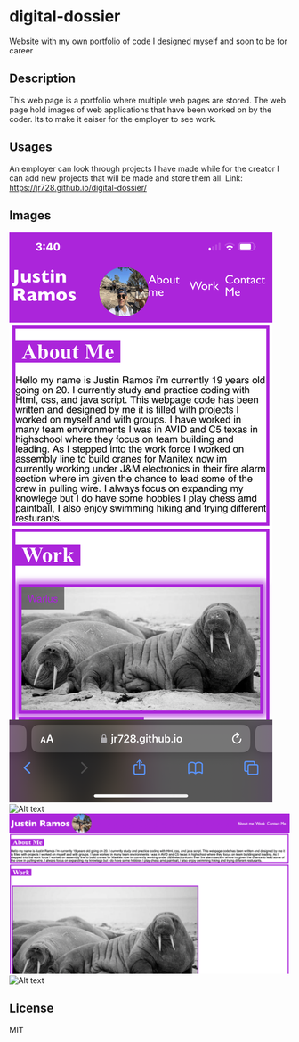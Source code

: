 # digital-dossier
Website with my own portfolio of code I designed myself and soon to be for career
## Description
This web page is a portfolio where multiple web pages are stored. The web page hold images of web applications that have been worked on by the coder. Its to make it eaiser for the employer to see work.
## Usages
An employer can look through projects I have made while for the creator I can add new projects that will be made and store them all. Link: https://jr728.github.io/digital-dossier/
## Images
![Alt text](assets/images/IMG_7457.PNG)
![Alt text](assets/images/IMG_7458.PNG)
![Alt text](assets/images/Screenshot-desktop-portfolio-pt1.png)
![Alt text](assets/images/Screenshot-desktop-webportfolio-pt2.png)
## License
MIT